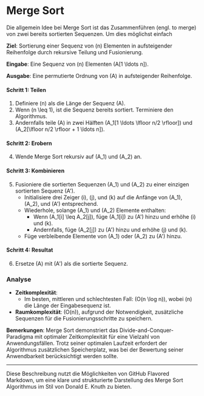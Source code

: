 # Merge Sort

Die allgemein Idee bei Merge Sort ist das Zusammenführen (engl. to
merge) von zwei bereits sortierten Sequenzen. Um dies möglichst einfach 



**Ziel**: Sortierung einer Sequenz von \(n\) Elementen in aufsteigender Reihenfolge durch rekursive Teilung und Fusionierung.

**Eingabe**: Eine Sequenz von \(n\) Elementen \(A[1 \ldots n]\).

**Ausgabe**: Eine permutierte Ordnung von \(A\) in aufsteigender Reihenfolge.

#### Schritt 1: Teilen

1. Definiere \(n\) als die Länge der Sequenz \(A\).
2. Wenn \(n \leq 1\), ist die Sequenz bereits sortiert. Terminiere den Algorithmus.
3. Andernfalls teile \(A\) in zwei Hälften \(A_1[1 \ldots \lfloor n/2 \rfloor]\) und \(A_2[\lfloor n/2 \rfloor + 1 \ldots n]\).

#### Schritt 2: Erobern

4. Wende Merge Sort rekursiv auf \(A_1\) und \(A_2\) an.

#### Schritt 3: Kombinieren

5. Fusioniere die sortierten Sequenzen \(A_1\) und \(A_2\) zu einer einzigen sortierten Sequenz \(A'\).
   - Initialisiere drei Zeiger \(i\), \(j\), und \(k\) auf die Anfänge von \(A_1\), \(A_2\), und \(A'\) entsprechend.
   - Wiederhole, solange \(A_1\) und \(A_2\) Elemente enthalten:
     - Wenn \(A_1[i] \leq A_2[j]\), füge \(A_1[i]\) zu \(A'\) hinzu und erhöhe \(i\) und \(k\).
     - Andernfalls, füge \(A_2[j]\) zu \(A'\) hinzu und erhöhe \(j\) und \(k\).
   - Füge verbleibende Elemente von \(A_1\) oder \(A_2\) zu \(A'\) hinzu.

#### Schritt 4: Resultat

6. Ersetze \(A\) mit \(A'\) als die sortierte Sequenz.

### Analyse

- **Zeitkomplexität**:
  - Im besten, mittleren und schlechtesten Fall: \(O(n \log n)\), wobei \(n\) die Länge der Eingabesequenz ist.
- **Raumkomplexität**: \(O(n)\), aufgrund der Notwendigkeit, zusätzliche Sequenzen für die Fusionierungsschritte zu speichern.

**Bemerkungen**:
Merge Sort demonstriert das Divide-and-Conquer-Paradigma mit optimaler Zeitkomplexität für eine Vielzahl von Anwendungsfällen. Trotz seiner optimalen Laufzeit erfordert der Algorithmus zusätzlichen Speicherplatz, was bei der Bewertung seiner Anwendbarkeit berücksichtigt werden sollte.

---

Diese Beschreibung nutzt die Möglichkeiten von GitHub Flavored Markdown, um eine klare und strukturierte Darstellung des Merge Sort Algorithmus im Stil von Donald E. Knuth zu bieten.